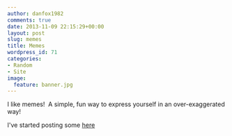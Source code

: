 ```yaml
---
author: danfox1982
comments: true
date: 2013-11-09 22:15:29+00:00
layout: post
slug: memes
title: Memes
wordpress_id: 71
categories:
- Random
- Site
image:
  feature: banner.jpg
---
```


I like memes!  A simple, fun way to express yourself in an over-exaggerated way!



I've started posting some [here](http://www.danfox.me/?page_id=61)
